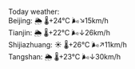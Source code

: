 Today weather:  
Beijing: 🌦 🌡️+24°C 🌬️↘15km/h  
Tianjin: 🌦 🌡️+22°C 🌬️↓26km/h  
Shijiazhuang: ☀️ 🌡️+26°C 🌬️↗11km/h  
Tangshan: 🌦 🌡️+23°C 🌬️↓30km/h  
